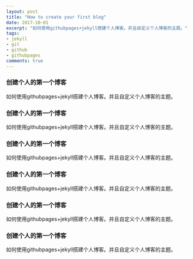 ```yaml
---
layout: post
title: "How to create your first blog"
date: 2017-10-01
excerpt: "如何使用githubpages+jekyll搭建个人博客。并且自定义个人博客的主题。"
tags:
- jekyll
- git
- github
- githubpages
comments: true
---
```


### 创建个人的第一个博客
如何使用githubpages+jekyll搭建个人博客。并且自定义个人博客的主题。

### 创建个人的第一个博客
如何使用githubpages+jekyll搭建个人博客。并且自定义个人博客的主题。
### 创建个人的第一个博客
如何使用githubpages+jekyll搭建个人博客。并且自定义个人博客的主题。
### 创建个人的第一个博客
如何使用githubpages+jekyll搭建个人博客。并且自定义个人博客的主题。
### 创建个人的第一个博客
如何使用githubpages+jekyll搭建个人博客。并且自定义个人博客的主题。
### 创建个人的第一个博客
如何使用githubpages+jekyll搭建个人博客。并且自定义个人博客的主题。

